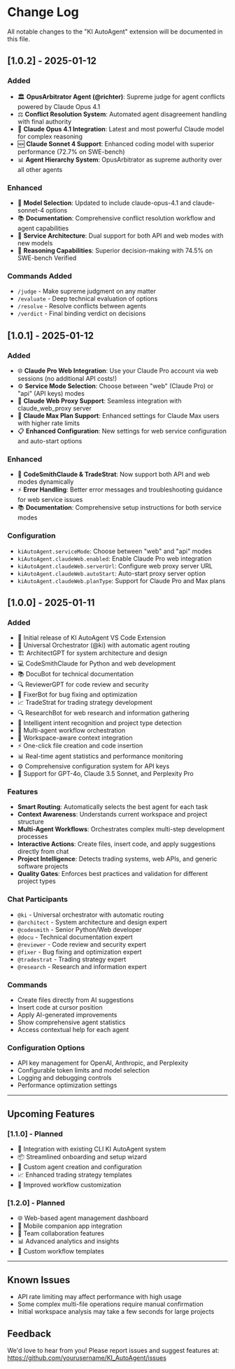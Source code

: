 # Change Log

All notable changes to the "KI AutoAgent" extension will be documented in this file.

## [1.0.2] - 2025-01-12

### Added
- 🏛️ **OpusArbitrator Agent (@richter)**: Supreme judge for agent conflicts powered by Claude Opus 4.1
- ⚖️ **Conflict Resolution System**: Automated agent disagreement handling with final authority
- 🧠 **Claude Opus 4.1 Integration**: Latest and most powerful Claude model for complex reasoning
- 🆕 **Claude Sonnet 4 Support**: Enhanced coding model with superior performance (72.7% on SWE-bench)
- 📊 **Agent Hierarchy System**: OpusArbitrator as supreme authority over all other agents

### Enhanced
- 🎯 **Model Selection**: Updated to include claude-opus-4.1 and claude-sonnet-4 options
- 📚 **Documentation**: Comprehensive conflict resolution workflow and agent capabilities
- 🔧 **Service Architecture**: Dual support for both API and web modes with new models
- 💭 **Reasoning Capabilities**: Superior decision-making with 74.5% on SWE-bench Verified

### Commands Added
- `/judge` - Make supreme judgment on any matter
- `/evaluate` - Deep technical evaluation of options  
- `/resolve` - Resolve conflicts between agents
- `/verdict` - Final binding verdict on decisions

## [1.0.1] - 2025-01-12

### Added
- 🌐 **Claude Pro Web Integration**: Use your Claude Pro account via web sessions (no additional API costs!)
- ⚙️ **Service Mode Selection**: Choose between "web" (Claude Pro) or "api" (API keys) modes
- 🚀 **Claude Web Proxy Support**: Seamless integration with claude_web_proxy server
- 🔧 **Claude Max Plan Support**: Enhanced settings for Claude Max users with higher rate limits
- 📋 **Enhanced Configuration**: New settings for web service configuration and auto-start options

### Enhanced
- 🤖 **CodeSmithClaude & TradeStrat**: Now support both API and web modes dynamically
- ⚡ **Error Handling**: Better error messages and troubleshooting guidance for web service issues
- 📚 **Documentation**: Comprehensive setup instructions for both service modes

### Configuration
- `kiAutoAgent.serviceMode`: Choose between "web" and "api" modes
- `kiAutoAgent.claudeWeb.enabled`: Enable Claude Pro web integration
- `kiAutoAgent.claudeWeb.serverUrl`: Configure web proxy server URL
- `kiAutoAgent.claudeWeb.autoStart`: Auto-start proxy server option
- `kiAutoAgent.claudeWeb.planType`: Support for Claude Pro and Max plans

## [1.0.0] - 2025-01-11

### Added
- 🎉 Initial release of KI AutoAgent VS Code Extension
- 🤖 Universal Orchestrator (@ki) with automatic agent routing
- 🏗️ ArchitectGPT for system architecture and design
- 💻 CodeSmithClaude for Python and web development
- 📚 DocuBot for technical documentation
- 🔍 ReviewerGPT for code review and security
- 🐛 FixerBot for bug fixing and optimization
- 📈 TradeStrat for trading strategy development
- 🔍 ResearchBot for web research and information gathering
- 🧠 Intelligent intent recognition and project type detection
- 🔄 Multi-agent workflow orchestration
- 📁 Workspace-aware context integration
- ⚡ One-click file creation and code insertion
- 📊 Real-time agent statistics and performance monitoring
- ⚙️ Comprehensive configuration system for API keys
- 🎯 Support for GPT-4o, Claude 3.5 Sonnet, and Perplexity Pro

### Features
- **Smart Routing**: Automatically selects the best agent for each task
- **Context Awareness**: Understands current workspace and project structure
- **Multi-Agent Workflows**: Orchestrates complex multi-step development processes
- **Interactive Actions**: Create files, insert code, and apply suggestions directly from chat
- **Project Intelligence**: Detects trading systems, web APIs, and generic software projects
- **Quality Gates**: Enforces best practices and validation for different project types

### Chat Participants
- `@ki` - Universal orchestrator with automatic routing
- `@architect` - System architecture and design expert
- `@codesmith` - Senior Python/Web developer
- `@docu` - Technical documentation expert
- `@reviewer` - Code review and security expert
- `@fixer` - Bug fixing and optimization expert
- `@tradestrat` - Trading strategy expert
- `@research` - Research and information expert

### Commands
- Create files directly from AI suggestions
- Insert code at cursor position
- Apply AI-generated improvements
- Show comprehensive agent statistics
- Access contextual help for each agent

### Configuration Options
- API key management for OpenAI, Anthropic, and Perplexity
- Configurable token limits and model selection
- Logging and debugging controls
- Performance optimization settings

---

## Upcoming Features

### [1.1.0] - Planned
- 🔗 Integration with existing CLI KI AutoAgent system
- 📦 Streamlined onboarding and setup wizard
- 🎨 Custom agent creation and configuration
- 📈 Enhanced trading strategy templates
- 🔄 Improved workflow customization

### [1.2.0] - Planned
- 🌐 Web-based agent management dashboard
- 📱 Mobile companion app integration
- 🤝 Team collaboration features
- 📊 Advanced analytics and insights
- 🎯 Custom workflow templates

---

## Known Issues

- API rate limiting may affect performance with high usage
- Some complex multi-file operations require manual confirmation
- Initial workspace analysis may take a few seconds for large projects

## Feedback

We'd love to hear from you! Please report issues and suggest features at:
https://github.com/yourusername/KI_AutoAgent/issues